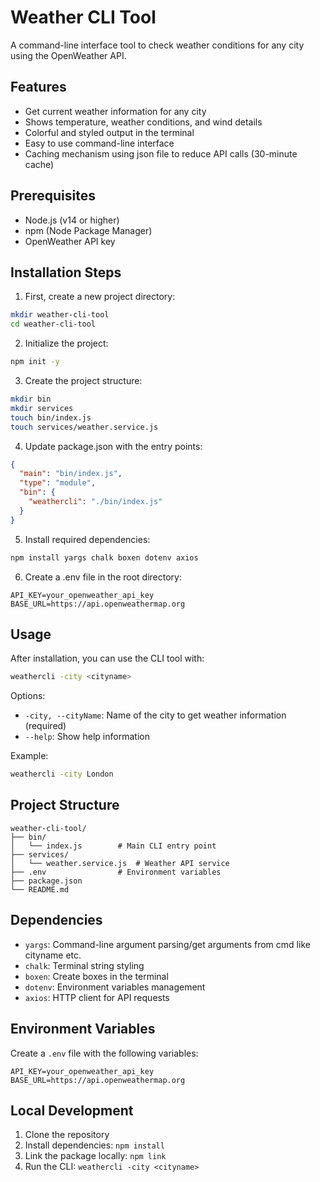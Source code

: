 # Weather CLI Tool

A command-line interface tool to check weather conditions for any city using the OpenWeather API.

## Features

- Get current weather information for any city
- Shows temperature, weather conditions, and wind details
- Colorful and styled output in the terminal
- Easy to use command-line interface
- Caching mechanism using json file to reduce API calls (30-minute cache) 

## Prerequisites

- Node.js (v14 or higher)
- npm (Node Package Manager)
- OpenWeather API key

## Installation Steps

1. First, create a new project directory:
```bash
mkdir weather-cli-tool
cd weather-cli-tool
```

2. Initialize the project:
```bash
npm init -y
```

3. Create the project structure:
```bash
mkdir bin
mkdir services
touch bin/index.js
touch services/weather.service.js
```

4. Update package.json with the entry points:
```json
{
  "main": "bin/index.js",
  "type": "module",
  "bin": {
    "weathercli": "./bin/index.js"
  }
}
```

5. Install required dependencies:
```bash
npm install yargs chalk boxen dotenv axios
```

6. Create a .env file in the root directory:
```env
API_KEY=your_openweather_api_key
BASE_URL=https://api.openweathermap.org
```

## Usage

After installation, you can use the CLI tool with:

```bash
weathercli -city <cityname>
```

Options:
- `-city, --cityName`: Name of the city to get weather information (required)
- `--help`: Show help information

Example:
```bash
weathercli -city London
```

## Project Structure

```
weather-cli-tool/
├── bin/
│   └── index.js        # Main CLI entry point
├── services/
│   └── weather.service.js  # Weather API service
├── .env                # Environment variables
├── package.json
└── README.md
```

## Dependencies

- `yargs`: Command-line argument parsing/get arguments from cmd like cityname etc.
- `chalk`: Terminal string styling
- `boxen`: Create boxes in the terminal
- `dotenv`: Environment variables management
- `axios`: HTTP client for API requests

## Environment Variables

Create a `.env` file with the following variables:
```env
API_KEY=your_openweather_api_key
BASE_URL=https://api.openweathermap.org
```

## Local Development

1. Clone the repository
2. Install dependencies: `npm install`
3. Link the package locally: `npm link`
4. Run the CLI: `weathercli -city <cityname>`
